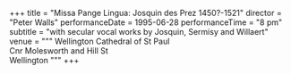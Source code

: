 +++
title = "Missa Pange Lingua: Josquin des Prez 1450?-1521"
director = "Peter Walls"
performanceDate = 1995-06-28
performanceTime = "8 pm"
subtitle = "with secular vocal works by Josquin, Sermisy and Willaert"
venue = """
Wellington Cathedral of St Paul  
Cnr Molesworth and Hill St  
Wellington
"""
+++


